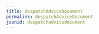 ```yaml
---
title: despatchAdviceDocument
permalink: despatchAdviceDocument
jsonid: despatchadvicedocument
---
```

